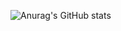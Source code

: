 ![Anurag's GitHub stats](https://github-readme-stats.vercel.app/api?username=sananirajabov&show_icons=true&langs_count=3)
